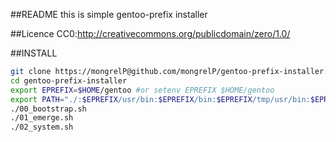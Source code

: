 ##README
this is simple gentoo-prefix installer

##Licence
CC0:http://creativecommons.org/publicdomain/zero/1.0/

##INSTALL
````bash
git clone https://mongrelP@github.com/mongrelP/gentoo-prefix-installer.git
cd gentoo-prefix-installer
export EPREFIX=$HOME/gentoo #or setenv EPREFIX $HOME/gentoo
export PATH="./:$EPREFIX/usr/bin:$EPREFIX/bin:$EPREFIX/tmp/usr/bin:$EPREFIX/tmp/bin:$PATH:$HOME/bin:/usr/local/bin:/usr/bin:/bin"
./00_bootstrap.sh
./01_emerge.sh
./02_system.sh
````
